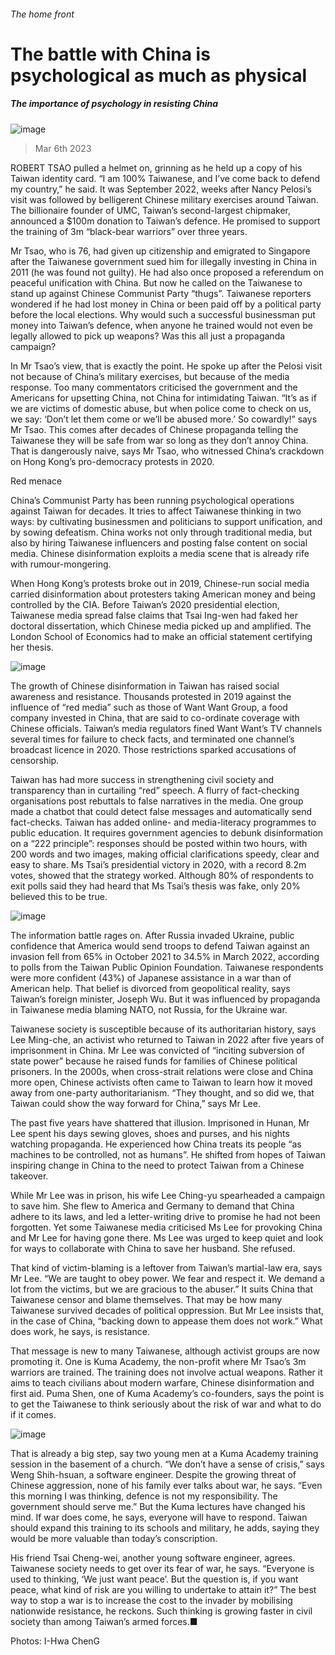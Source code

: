 ###### The home front
# The battle with China is psychological as much as physical 
##### The importance of psychology in resisting China 
![image](images/20230311_SRP526.jpg) 
> Mar 6th 2023 
ROBERT TSAO pulled a helmet on, grinning as he held up a copy of his Taiwan identity card. “I am 100% Taiwanese, and I’ve come back to defend my country,” he said. It was September 2022, weeks after Nancy Pelosi’s visit was followed by belligerent Chinese military exercises around Taiwan. The billionaire founder of UMC, Taiwan’s second-largest chipmaker, announced a $100m donation to Taiwan’s defence. He promised to support the training of 3m “black-bear warriors” over three years.
Mr Tsao, who is 76, had given up citizenship and emigrated to Singapore after the Taiwanese government sued him for illegally investing in China in 2011 (he was found not guilty). He had also once proposed a referendum on peaceful unification with China. But now he called on the Taiwanese to stand up against Chinese Communist Party “thugs”. Taiwanese reporters wondered if he had lost money in China or been paid off by a political party before the local elections. Why would such a successful businessman put money into Taiwan’s defence, when anyone he trained would not even be legally allowed to pick up weapons? Was this all just a propaganda campaign?
In Mr Tsao’s view, that is exactly the point. He spoke up after the Pelosi visit not because of China’s military exercises, but because of the media response. Too many commentators criticised the government and the Americans for upsetting China, not China for intimidating Taiwan. “It’s as if we are victims of domestic abuse, but when police come to check on us, we say: ‘Don’t let them come or we’ll be abused more.’ So cowardly!” says Mr Tsao. This comes after decades of Chinese propaganda telling the Taiwanese they will be safe from war so long as they don’t annoy China. That is dangerously naive, says Mr Tsao, who witnessed China’s crackdown on Hong Kong’s pro-democracy protests in 2020.
Red menace
China’s Communist Party has been running psychological operations against Taiwan for decades. It tries to affect Taiwanese thinking in two ways: by cultivating businessmen and politicians to support unification, and by sowing defeatism. China works not only through traditional media, but also by hiring Taiwanese influencers and posting false content on social media. Chinese disinformation exploits a media scene that is already rife with rumour-mongering.
When Hong Kong’s protests broke out in 2019, Chinese-run social media carried disinformation about protesters taking American money and being controlled by the CIA. Before Taiwan’s 2020 presidential election, Taiwanese media spread false claims that Tsai Ing-wen had faked her doctoral dissertation, which Chinese media picked up and amplified. The London School of Economics had to make an official statement certifying her thesis.
![image](images/20230304_SRC690.png) 

The growth of Chinese disinformation in Taiwan has raised social awareness and resistance. Thousands protested in 2019 against the influence of “red media” such as those of Want Want Group, a food company invested in China, that are said to co-ordinate coverage with Chinese officials. Taiwan’s media regulators fined Want Want’s TV channels several times for failure to check facts, and terminated one channel’s broadcast licence in 2020. Those restrictions sparked accusations of censorship. 
Taiwan has had more success in strengthening civil society and transparency than in curtailing “red” speech. A flurry of fact-checking organisations post rebuttals to false narratives in the media. One group made a chatbot that could detect false messages and automatically send fact-checks. Taiwan has added online- and media-literacy programmes to public education. It requires government agencies to debunk disinformation on a “222 principle”: responses should be posted within two hours, with 200 words and two images, making official clarifications speedy, clear and easy to share. Ms Tsai’s presidential victory in 2020, with a record 8.2m votes, showed that the strategy worked. Although 80% of respondents to exit polls said they had heard that Ms Tsai’s thesis was fake, only 20% believed this to be true. 
![image](images/20230304_SRP528.jpg) 

The information battle rages on. After Russia invaded Ukraine, public confidence that America would send troops to defend Taiwan against an invasion fell from 65% in October 2021 to 34.5% in March 2022, according to polls from the Taiwan Public Opinion Foundation. Taiwanese respondents were more confident (43%) of Japanese assistance in a war than of American help. That belief is divorced from geopolitical reality, says Taiwan’s foreign minister, Joseph Wu. But it was influenced by propaganda in Taiwanese media blaming NATO, not Russia, for the Ukraine war.
Taiwanese society is susceptible because of its authoritarian history, says Lee Ming-che, an activist who returned to Taiwan in 2022 after five years of imprisonment in China. Mr Lee was convicted of “inciting subversion of state power” because he raised funds for families of Chinese political prisoners. In the 2000s, when cross-strait relations were close and China more open, Chinese activists often came to Taiwan to learn how it moved away from one-party authoritarianism. “They thought, and so did we, that Taiwan could show the way forward for China,” says Mr Lee. 
The past five years have shattered that illusion. Imprisoned in Hunan, Mr Lee spent his days sewing gloves, shoes and purses, and his nights watching propaganda. He experienced how China treats its people “as machines to be controlled, not as humans”. He shifted from hopes of Taiwan inspiring change in China to the need to protect Taiwan from a Chinese takeover.
While Mr Lee was in prison, his wife Lee Ching-yu spearheaded a campaign to save him. She flew to America and Germany to demand that China adhere to its laws, and led a letter-writing drive to promise he had not been forgotten. Yet some Taiwanese media criticised Ms Lee for provoking China and Mr Lee for having gone there. Ms Lee was urged to keep quiet and look for ways to collaborate with China to save her husband. She refused.
That kind of victim-blaming is a leftover from Taiwan’s martial-law era, says Mr Lee. “We are taught to obey power. We fear and respect it. We demand a lot from the victims, but we are gracious to the abuser.” It suits China that Taiwanese censor and blame themselves. That may be how many Taiwanese survived decades of political oppression. But Mr Lee insists that, in the case of China, “backing down to appease them does not work.” What does work, he says, is resistance.
That message is new to many Taiwanese, although activist groups are now promoting it. One is Kuma Academy, the non-profit where Mr Tsao’s 3m warriors are trained. The training does not involve actual weapons. Rather it aims to teach civilians about modern warfare, Chinese disinformation and first aid. Puma Shen, one of Kuma Academy’s co-founders, says the point is to get the Taiwanese to think seriously about the risk of war and what to do if it comes.
![image](images/20230311_SRP527.jpg) 

That is already a big step, say two young men at a Kuma Academy training session in the basement of a church. “We don’t have a sense of crisis,” says Weng Shih-hsuan, a software engineer. Despite the growing threat of Chinese aggression, none of his family ever talks about war, he says. “Even this morning I was thinking, defence is not my responsibility. The government should serve me.” But the Kuma lectures have changed his mind. If war does come, he says, everyone will have to respond. Taiwan should expand this training to its schools and military, he adds, saying they would be more valuable than today’s conscription. 
His friend Tsai Cheng-wei, another young software engineer, agrees. Taiwanese society needs to get over its fear of war, he says. “Everyone is used to thinking, ‘We just want peace’. But the question is, if you want peace, what kind of risk are you willing to undertake to attain it?” The best way to stop a war is to increase the cost to the invader by mobilising nationwide resistance, he reckons. Such thinking is growing faster in civil society than among Taiwan’s armed forces.■
Photos: I-Hwa ChenG
